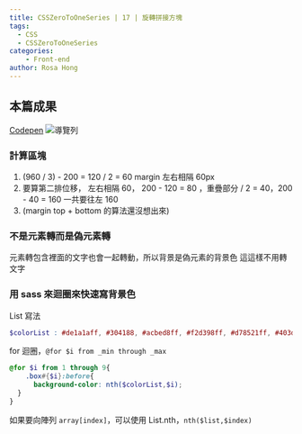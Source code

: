 ```yaml
---
title: CSSZeroToOneSeries | 17 | 旋轉拼接方塊
tags:
  - CSS
  - CSSZeroToOneSeries
categories:
	- Front-end
author: Rosa Hong
---
```

## 本篇成果
[Codepen](https://codepen.io/shan473/pen/abVaLWx)
![導覽列](https://dsm01pap006files.storage.live.com/y4m9T4H16Ta75kDzYcQq5DvDiixK4mUT7-zgyeMbwFltHZbFafI5uejyNEI2PKXuVsHwbitph6KpHB-W1twOqWHvFYJXV0ZHqpaK31pEbAbsnH7ffzVJrY4jCn-DQT8BuQlWSI7mhiwxpMOte8vgXL82SlBMc9CDVnRs4GQaX5zSfAIPFEVdD6wo429FOHMt4kh?width=1024&height=133&cropmode=none)

### 計算區塊
1. (960 / 3) - 200 = 120 / 2 = 60 margin 左右相隔 60px
2. 要算第二排位移， 左右相隔 60， 200 - 120 = 80 ，重疊部分 / 2 = 40，200 - 40 = 160 一共要往左 160
3. (margin top + bottom 的算法還沒想出來)

### 不是元素轉而是偽元素轉
元素轉包含裡面的文字也會一起轉動，所以背景是偽元素的背景色
這這樣不用轉文字

### 用 sass 來迴圈來快速寫背景色
List 寫法
```scss
$colorList : #de1a1aff, #304188, #acbed8ff, #f2d398ff, #d78521ff, #403d58ff, #dbd56eff, #2cf6b3ff, #71f79fff;
```
for 迴圈，`@for $i from _min through _max`
```scss
@for $i from 1 through 9{
    .box#{$i}:before{
      background-color: nth($colorList,$i);
  }
}
```
如果要向陣列 `array[index]`，可以使用 List.nth，`nth($list,$index)`
